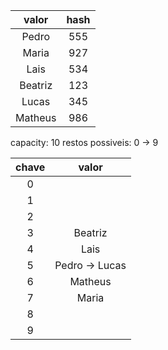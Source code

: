 |  valor  | hash |
| :-----: | :--: |
|  Pedro  | 555  |
|  Maria  | 927  |
|  Lais   | 534  |
| Beatriz | 123  |
|  Lucas  | 345  |
| Matheus | 986  |

capacity: 10
restos possiveis: 0 -> 9

| chave |     valor      |
| :---: | :------------: |
|   0   |                |
|   1   |                |
|   2   |                |
|   3   |    Beatriz     |
|   4   |      Lais      |
|   5   | Pedro -> Lucas |
|   6   |    Matheus     |
|   7   |     Maria      |
|   8   |                |
|   9   |                |
